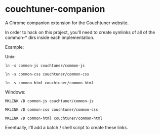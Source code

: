couchtuner-companion
====================

A Chrome companion extension for the Couchtuner website.

In order to hack on this project, you'll need to create symlinks of all of the common-* dirs inside each implementation.

Example:

Unix:

`ln -s common-js couchtuner/common-js`

`ln -s common-css couchtuner/common-css`

`ln -s common-html couchtuner/common-html`

Windows:

`MKLINK /D common-js couchtuner/common-js`

`MKLINK /D common-css couchtuner/common-css`

`MKLINK /D common-html couchtuner/common-html`

Eventually, I'll add a batch / shell script to create these links.
